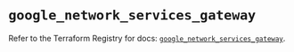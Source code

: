 # `google_network_services_gateway`

Refer to the Terraform Registry for docs: [`google_network_services_gateway`](https://registry.terraform.io/providers/hashicorp/google-beta/5.38.0/docs/resources/google_network_services_gateway).
